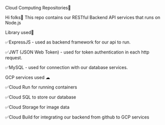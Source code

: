 Cloud Computing Repositories🥷

Hi folks👋 This repo contains our RESTful Backend API services that runs on Node.js


Library used🧩

✅ExpressJS - used as backend framework for our api to run.

✅JWT (JSON Web Token) - used for token authentication in each http request.

✅MySQL - used for connection with our database services.



GCP services used ☁

✅Cloud Run for running containers

✅Cloud SQL to store our database

✅Cloud Storage for image data

✅Cloud Build for integrating our backend from github to GCP services
